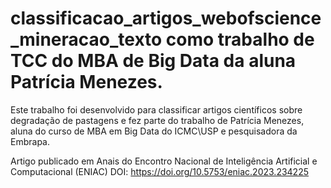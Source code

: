 # classificacao_artigos_webofscience_mineracao_texto como trabalho de TCC do MBA de Big Data da aluna Patrícia Menezes.


Este trabalho foi desenvolvido para classificar artigos científicos sobre degradação de pastagens e fez parte do trabalho de Patrícia Menezes, aluna do curso de MBA em Big Data do ICMC\USP e pesquisadora da Embrapa. 

Artigo publicado em Anais do Encontro Nacional de Inteligência Artificial e Computacional (ENIAC)
DOI: https://doi.org/10.5753/eniac.2023.234225
